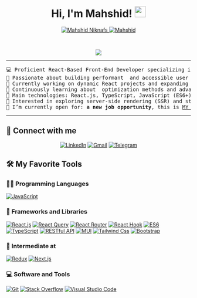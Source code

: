 
<h1 align="center">
Hi, I'm Mahshid!
	<a href="[https://github.com/MahshidNiknafs](https://github.com/MahshidNiknafs)" target="_self">
		<img src="https://media.giphy.com/media/hvRJCLFzcasrR4ia7z/giphy.gif" width="30">
	</a>
</h1>
<p align="center">
	<a href="https://github.com/MahshidNiknafs">
		<img src="https://komarev.com/ghpvc/?username=MahshidNiknafs&label=Profile%20views&color=0e75b6&style=flat" alt="Mahshid Niknafs" />
	</a>
	<a href="https://github.com/MahshidNiknafs">
		<img src="https://img.shields.io/github/followers/MahshidNiknafs?label=Followers" alt="Mahshid" />
	</a>
</p>
<br/>
<p align="center">
	<a href="https://github.com/MahshidNiknafs">
		<img src="https://readme-typing-svg.herokuapp.com?lines=Front-End+Developer;React+Specialist;Enthusiastic;Always%20staying%20updated%20with%20latest%20technologies&center=true&width=480&height=45">
	</a>
</p>

<hr>

<pre>
💻 Proficient React-Based Front-End Developer specializing in building responsive, user-centered web applications
📝 Passionate about building performant  and accessible user interfaces
🔭 Currently working on dynamic React projects and expanding my knowledge of modern front-end technologies
🌱 Continuously learning about  optimization methods and advanced patterns in front-end development
🌟 Main technologies: React.js, TypeScript, JavaScript (ES6+), CSS (including Tailwind and MUI), and RESTful APIs
🚩 Interested in exploring server-side rendering (SSR) and static site generation (SSG) techniques with Next.js to enhance application performance and SEO
🤔 I’m currently open for: <b>a new</b> <b>job opportunity</b>, this is <a href="https://drive.google.com/file/d/1Nm-nGaJ5xpKDxYXBkPwya_APMAZ-B_fo/view?usp=sharing" target="_blank">MY RESUME.</a>
</pre>
<hr>

## 🤝 Connect with me
<p align="center">
		<a href="https://www.linkedin.com/in/mahshid-niknafs//"><img src="https://img.shields.io/badge/linkedin-%230A66C2.svg?style=plastic&logo=linkedin&logoColor=white" alt="LinkedIn"/></a>
	<a href="mailto:mahshidniknafs.asd@gmail.com"><img src="https://img.shields.io/badge/gmail-%23EA4335.svg?style=plastic&logo=gmail&logoColor=white" alt="Gmail"/></a>
	<a href="https://t.me/MahshidNiknafs"><img src="https://img.shields.io/badge/Telegram-%2326A5E4.svg?style=plastic&logo=telegram&logoColor=white" alt="Telegram"/></a>
</p>

## 🛠️ My Favorite Tools

### 👨‍💻 Programming Languages

<p>
    <a href="https://github.com/MahshidNiknafs"><img alt="JavaScript" src="https://img.shields.io/badge/JavaScript%20-%23F7DF1E.svg?logo=javascript&logoColor=black"></a>

### 🧰 Frameworks and Libraries

<p>
    <a href="https://github.com/MahshidNiknafs"><img alt="React.js" src="https://img.shields.io/badge/react-%2361DAFB.svg?logo=react&logoColor=white"></a>
    <a href="https://github.com/MahshidNiknafs"><img alt="React Query" src="https://img.shields.io/badge/reactquery-%23FF4154.svg?logo=reactquery&logoColor=white"></a>
<a href="https://github.com/MahshidNiknafs"><img alt="React Router" src="https://img.shields.io/badge/reactrouter-%23CA4245.svg?logo=reactrouter&logoColor=white"></a>
    <a href="https://github.com/MahshidNiknafs"><img alt="React Hook"			src="https://img.shields.io/badge/reacthookform-%23%23EC5990.svg?logo=reacthookform&logoColor=white"></a>
    <a href="https://github.com/MahshidNiknafs"><img alt="ES6" src="https://img.shields.io/badge/ES6-%23FFCF00.svg?logo=ES6&logoColor=white"></a>
<a href="https://github.com/MahshidNiknafs"><img alt="TypeScript" src="https://img.shields.io/badge/typescript-%233178C6.svg?logo=typescript&logoColor=white"></a>
    <a href="https://github.com/MahshidNiknafs"><img alt="RESTful API" src="https://img.shields.io/badge/RESTful%20API-%2318BFFF.svg?logo=RESTful%20API&logoColor=white"></a>
    <a href="https://github.com/MahshidNiknafs"><img alt="MUI" src="https://img.shields.io/badge/mui-%23007FFF.svg?logo=mui&logoColor=white"></a>
<a href="https://github.com/MahshidNiknafs"><img alt="Tailwind Css" src="https://img.shields.io/badge/tailwindcss-%2306B6D4.svg?logo=tailwindcss&logoColor=white"></a>
    <a href="https://github.com/MahshidNiknafs"><img alt="Bootstrap" src="https://img.shields.io/badge/Bootstrap%20-%23150458.svg?logo=Bootstrap&logoColor=white"></a>
</p>


### 📝 Intermediate at

<p>
    <a href="https://github.com/MahshidNiknafs"><img alt="Redux" src="https://img.shields.io/badge/redux-%23764ABC.svg?logo=redux&logoColor=white"></a>
    <a href="https://github.com/MahshidNiknafs"><img alt="Next.js" src="https://img.shields.io/badge/nextdotjs-%23000000.svg?logo=nextdotjs&logoColor=white"></a>
    
</p>

### 💻 Software and Tools

<p>
    <a href="https://github.com/MahshidNiknafs"><img alt="Git" src="https://img.shields.io/badge/Git%20-%23F05033.svg?logo=git&logoColor=white"></a>
    <a href="https://github.com/MahshidNiknafs"><img alt="Stack Overflow" src="https://img.shields.io/badge/-Stack%20Overflow-FE7A16?logo=stack-overflow&logoColor=white"></a>
    <a href="https://github.com/MahshidNiknafs"><img alt="Visual Studio Code" src="https://img.shields.io/badge/Visual%20Studio%20Code-0078d7.svg?logo=visual-studio-code&logoColor=white"></a>
</p>
</br>




